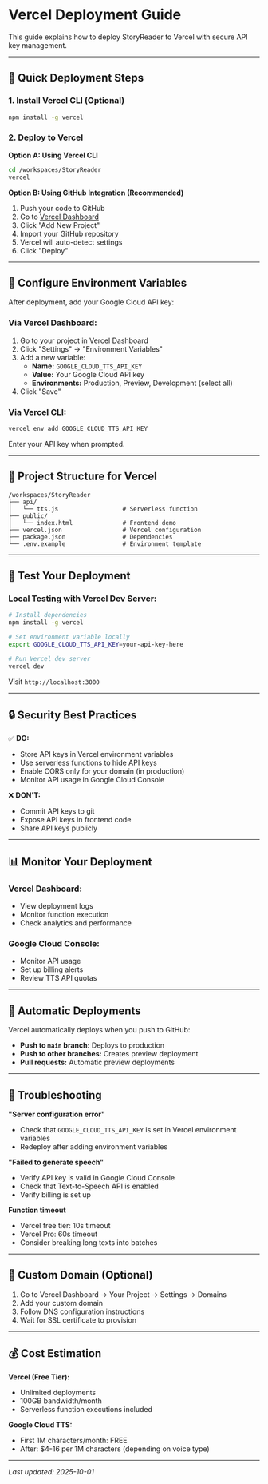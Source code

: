 # Vercel Deployment Guide

This guide explains how to deploy StoryReader to Vercel with secure API key management.

---

## 🚀 Quick Deployment Steps

### 1. Install Vercel CLI (Optional)
```bash
npm install -g vercel
```

### 2. Deploy to Vercel

**Option A: Using Vercel CLI**
```bash
cd /workspaces/StoryReader
vercel
```

**Option B: Using GitHub Integration (Recommended)**
1. Push your code to GitHub
2. Go to [Vercel Dashboard](https://vercel.com/dashboard)
3. Click "Add New Project"
4. Import your GitHub repository
5. Vercel will auto-detect settings
6. Click "Deploy"

---

## 🔐 Configure Environment Variables

After deployment, add your Google Cloud API key:

### Via Vercel Dashboard:
1. Go to your project in Vercel Dashboard
2. Click "Settings" → "Environment Variables"
3. Add a new variable:
   - **Name:** `GOOGLE_CLOUD_TTS_API_KEY`
   - **Value:** Your Google Cloud API key
   - **Environments:** Production, Preview, Development (select all)
4. Click "Save"

### Via Vercel CLI:
```bash
vercel env add GOOGLE_CLOUD_TTS_API_KEY
```
Enter your API key when prompted.

---

## 📁 Project Structure for Vercel

```
/workspaces/StoryReader
├── api/
│   └── tts.js                  # Serverless function
├── public/
│   └── index.html              # Frontend demo
├── vercel.json                 # Vercel configuration
├── package.json                # Dependencies
└── .env.example                # Environment template
```

---

## 🧪 Test Your Deployment

### Local Testing with Vercel Dev Server:
```bash
# Install dependencies
npm install -g vercel

# Set environment variable locally
export GOOGLE_CLOUD_TTS_API_KEY=your-api-key-here

# Run Vercel dev server
vercel dev
```

Visit `http://localhost:3000`

---

## 🔒 Security Best Practices

✅ **DO:**
- Store API keys in Vercel environment variables
- Use serverless functions to hide API keys
- Enable CORS only for your domain (in production)
- Monitor API usage in Google Cloud Console

❌ **DON'T:**
- Commit API keys to git
- Expose API keys in frontend code
- Share API keys publicly

---

## 📊 Monitor Your Deployment

### Vercel Dashboard:
- View deployment logs
- Monitor function execution
- Check analytics and performance

### Google Cloud Console:
- Monitor API usage
- Set up billing alerts
- Review TTS API quotas

---

## 🔄 Automatic Deployments

Vercel automatically deploys when you push to GitHub:

- **Push to `main` branch:** Deploys to production
- **Push to other branches:** Creates preview deployment
- **Pull requests:** Automatic preview deployments

---

## 🐛 Troubleshooting

**"Server configuration error"**
- Check that `GOOGLE_CLOUD_TTS_API_KEY` is set in Vercel environment variables
- Redeploy after adding environment variables

**"Failed to generate speech"**
- Verify API key is valid in Google Cloud Console
- Check that Text-to-Speech API is enabled
- Verify billing is set up

**Function timeout**
- Vercel free tier: 10s timeout
- Vercel Pro: 60s timeout
- Consider breaking long texts into batches

---

## 📝 Custom Domain (Optional)

1. Go to Vercel Dashboard → Your Project → Settings → Domains
2. Add your custom domain
3. Follow DNS configuration instructions
4. Wait for SSL certificate to provision

---

## 💰 Cost Estimation

**Vercel (Free Tier):**
- Unlimited deployments
- 100GB bandwidth/month
- Serverless function executions included

**Google Cloud TTS:**
- First 1M characters/month: FREE
- After: $4-16 per 1M characters (depending on voice type)

---

_Last updated: 2025-10-01_

